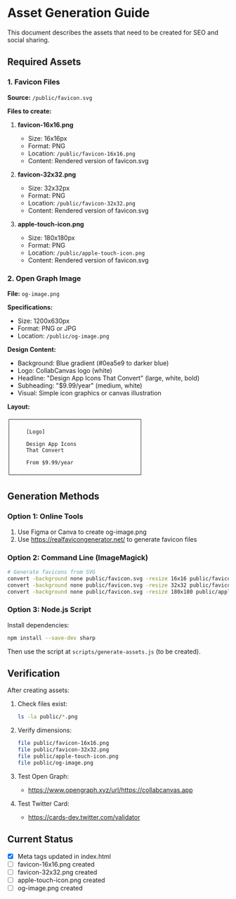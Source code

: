 # Asset Generation Guide

This document describes the assets that need to be created for SEO and social sharing.

## Required Assets

### 1. Favicon Files

**Source:** `/public/favicon.svg`

**Files to create:**

1. **favicon-16x16.png**
   - Size: 16x16px
   - Format: PNG
   - Location: `/public/favicon-16x16.png`
   - Content: Rendered version of favicon.svg

2. **favicon-32x32.png**
   - Size: 32x32px
   - Format: PNG
   - Location: `/public/favicon-32x32.png`
   - Content: Rendered version of favicon.svg

3. **apple-touch-icon.png**
   - Size: 180x180px
   - Format: PNG
   - Location: `/public/apple-touch-icon.png`
   - Content: Rendered version of favicon.svg

### 2. Open Graph Image

**File:** `og-image.png`

**Specifications:**
- Size: 1200x630px
- Format: PNG or JPG
- Location: `/public/og-image.png`

**Design Content:**
- Background: Blue gradient (#0ea5e9 to darker blue)
- Logo: CollabCanvas logo (white)
- Headline: "Design App Icons That Convert" (large, white, bold)
- Subheading: "$9.99/year" (medium, white)
- Visual: Simple icon graphics or canvas illustration

**Layout:**
```
┌─────────────────────────────────────────┐
│                                         │
│     [Logo]                              │
│                                         │
│     Design App Icons                    │
│     That Convert                        │
│                                         │
│     From $9.99/year                     │
│                                         │
└─────────────────────────────────────────┘
```

## Generation Methods

### Option 1: Online Tools
1. Use Figma or Canva to create og-image.png
2. Use https://realfavicongenerator.net/ to generate favicon files

### Option 2: Command Line (ImageMagick)
```bash
# Generate favicons from SVG
convert -background none public/favicon.svg -resize 16x16 public/favicon-16x16.png
convert -background none public/favicon.svg -resize 32x32 public/favicon-32x32.png
convert -background none public/favicon.svg -resize 180x180 public/apple-touch-icon.png
```

### Option 3: Node.js Script
Install dependencies:
```bash
npm install --save-dev sharp
```

Then use the script at `scripts/generate-assets.js` (to be created).

## Verification

After creating assets:
1. Check files exist:
   ```bash
   ls -la public/*.png
   ```

2. Verify dimensions:
   ```bash
   file public/favicon-16x16.png
   file public/favicon-32x32.png
   file public/apple-touch-icon.png
   file public/og-image.png
   ```

3. Test Open Graph:
   - https://www.opengraph.xyz/url/https://collabcanvas.app

4. Test Twitter Card:
   - https://cards-dev.twitter.com/validator

## Current Status

- [x] Meta tags updated in index.html
- [ ] favicon-16x16.png created
- [ ] favicon-32x32.png created
- [ ] apple-touch-icon.png created
- [ ] og-image.png created
